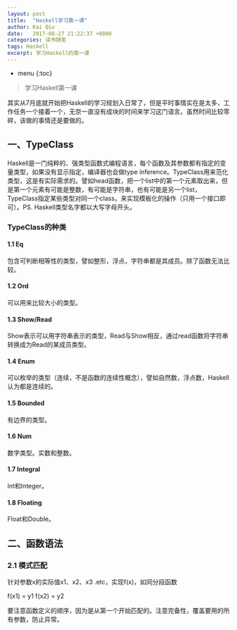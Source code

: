 ```yaml
---
layout: post
title:  "Haskell学习第一课"
author: Kai Qiu
date:   2017-08-27 21:22:37 +0800
categories: 读书随笔
tags: Haskell
excerpt: 学习Haskell的第一课
---
```


* menu
{:toc}

> 学习Haskell第一课

其实从7月底就开始把Haskell的学习规划入日常了，但是平时事情实在是太多，工作任务一个接着一个，无奈一直没有成块的时间来学习这门语言。虽然时间比较零碎，该做的事情还是要做的。

## 一、TypeClass

Haskell是一门纯粹的、强类型函数式编程语言，每个函数及其参数都有指定的变量类型，如果没有显示指定，编译器也会做type inference。TypeClass用来范化类型，这是有实际需求的。譬如head函数，把一个list中的第一个元素取出来，但是第一个元素有可能是整数，有可能是字符串，也有可能是另一个list，TypeClass指定某些类型对同一个class，来实现模板化的操作（只用一个接口即可）。PS. Haskell类型名字都以大写字母开头。

### TypeClass的种类

#### 1.1 Eq

包含可判断相等性的类型，譬如整形，浮点，字符串都是其成员。除了函数无法比较。

#### 1.2 Ord

可以用来比较大小的类型。

#### 1.3 Show/Read

Show表示可以用字符串表示的类型，Read与Show相反，通过read函数将字符串转换成为Read的某成员类型。

#### 1.4 Enum

可以枚举的类型（连续，不是函数的连续性概念），譬如自然数，浮点数，Haskell认为都是连续的。

#### 1.5 Bounded

有边界的类型。

#### 1.6 Num

数字类型。实数和整数。

#### 1.7 Integral

Int和Integer。

#### 1.8 Floating

Float和Double。

## 二、函数语法

### 2.1 模式匹配

针对参数x的实际值x1、x2、x3 .etc，实现f(x)，如同分段函数

f(x1) = y1
f(x2) = y2

要注意函数定义的顺序，因为是从第一个开始匹配的。注意完备性，覆盖要用的所有参数，防止异常。